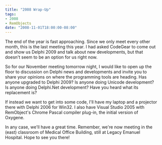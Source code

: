 ```yaml
---
title: "2008 Wrap-Up"
tags:
- 2008
- RemObjects
date: "2008-11-01T18:00:00-08:00"
---
```


The end of the year is fast approaching.  Since we only meet every other month, this is the last meeting this year.  I had asked CodeGear to come out and show us Delphi 2009 and talk about new developments, but that doesn't seem to be an option for us right now.

So for our November meeting tomorrow night, I would like to open up the floor to discussion on Delphi news and developments and invite you to share your opinions on where the programming tools are heading. Has anyone upgraded to Delphi 2009?  Is anyone doing Unicode development?  Is anyone doing Delphi.Net development?  Have you heard what its replacement is?

If instead we want to get into some code, I'll have my laptop and a projector there with Delphi 2006 for Win32.  I also have Visual Studio 2005 with RemObject's Chrome Pascal compiler plug-in, the initial version of Oxygene.

In any case, we'll have a great time.  Remember, we're now meeting in the (east) classroom of Medical Office Building, still at Legacy Emanuel Hospital.  Hope to see you there!
